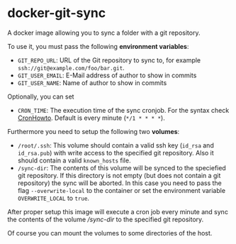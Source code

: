 # docker-git-sync
A docker image allowing you to sync a folder with a git repository.

To use it, you must pass the following **environment variables**:

* `GIT_REPO_URL`: URL of the Git repository to sync to, for example `ssh://git@example.com/foo/bar.git`.
* `GIT_USER_EMAIL`: E-Mail address of author to show in commits
* `GIT_USER_NAME`: Name of author to show in commits

Optionally, you can set
* `CRON_TIME`: The execution time of the sync cronjob. For the syntax check [CronHowto](https://help.ubuntu.com/community/CronHowto). Default is every minute (`*/1 * * * *`).

Furthermore you need to setup the following two **volumes**:

* `/root/.ssh`: This volume should contain a valid ssh key (`id_rsa` and `id_rsa.pub`) with write access to the specified git repository. Also it should contain a valid `known_hosts` file.
* `/sync-dir`: The contents of this volume will be synced to the speciefied git repository. If this directory is not empty (but does not contain a git repository) the sync will be aborted. In this case you need to pass the flag `--overwrite-local` to the container or set the environment variable `OVERWRITE_LOCAL` to `true`.

After proper setup this image will execute a cron job every minute and sync the contents of the volume */sync-dir* to the specified git repository.

Of course you can mount the volumes to some directories of the host.
